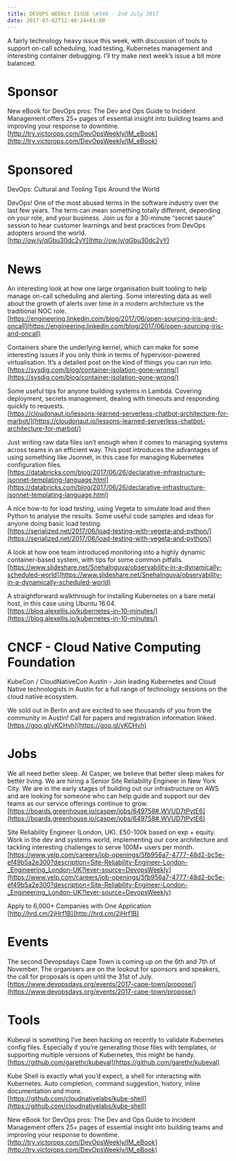 ```yaml
---
title: DEVOPS WEEKLY ISSUE \#340 - 2nd July 2017 
date: 2017-07-02T12:40:24+01:00
---
```


A fairly technology heavy issue this week, with discussion of tools to support on-call scheduling, load testing, Kubernetes management and interesting container debugging. I’ll try make next week’s issue a bit more balanced.


Sponsor
======

New eBook for DevOps pros: The Dev and Ops Guide to Incident Management offers 25+ pages of essential insight into building teams and improving your response to downtime.
<br>[http://try.victorops.com/DevOpsWeekly/IM_eBook](http://try.victorops.com/DevOpsWeekly/IM_eBook)


Sponsored
========

DevOps: Cultural and Tooling Tips Around the World

DevOps! One of the most abused terms in the software industry over the last few years. The term can mean something totally different, depending on your role, and your business. Join us for a 30-minute “secret sauce” session to hear customer learnings and best practices from DevOps adopters around the world.
<br>[http://ow.ly/qGbu30dc2yY](http://ow.ly/qGbu30dc2yY)


News
====

An interesting look at how one large organisation built tooling to help manage on-call scheduling and alerting. Some interesting data as well about the growth of alerts over time in a modern architecture vs the traditional NOC role.
<br>[https://engineering.linkedin.com/blog/2017/06/open-sourcing-iris-and-oncall](https://engineering.linkedin.com/blog/2017/06/open-sourcing-iris-and-oncall)


Containers share the underlying kernel, which can make for some interesting issues if you only think in terms of hypervisor-powered virtualisation. It’s a detailed post on the kind of things you can run into.
<br>[https://sysdig.com/blog/container-isolation-gone-wrong/](https://sysdig.com/blog/container-isolation-gone-wrong/)


Some useful tips for anyone building systems in Lambda. Covering deployment, secrets management, dealing with timeouts and responding quickly to requests.
<br>[https://cloudonaut.io/lessons-learned-serverless-chatbot-architecture-for-marbot/](https://cloudonaut.io/lessons-learned-serverless-chatbot-architecture-for-marbot/)


Just writing raw data files isn’t enough when it comes to managing systems across teams in an efficient way. This post introduces the advantages of using something like Jsonnet, in this case for managing Kubernetes configuration files.
<br>[https://databricks.com/blog/2017/06/26/declarative-infrastructure-jsonnet-templating-language.html](https://databricks.com/blog/2017/06/26/declarative-infrastructure-jsonnet-templating-language.html)


A nice how-to for load testing, using Vegeta to simulate load and then Python to analyse the results. Some useful code samples and ideas for anyone doing basic load testing.
<br>[https://serialized.net/2017/06/load-testing-with-vegeta-and-python/](https://serialized.net/2017/06/load-testing-with-vegeta-and-python/)


A look at how one team introduced monitoring into a highly dynamic container-based system, with tips for some common pitfalls.
<br>[https://www.slideshare.net/SnehaInguva/observability-in-a-dynamically-scheduled-world](https://www.slideshare.net/SnehaInguva/observability-in-a-dynamically-scheduled-world)


A straightforward walkthrough for installing Kubernetes on a bare metal host, in this case using Ubuntu 16.04.
<br>[https://blog.alexellis.io/kubernetes-in-10-minutes/](https://blog.alexellis.io/kubernetes-in-10-minutes/)


CNCF - Cloud Native Computing Foundation
====

KubeCon / CloudNativeCon Austin - Join leading Kubernetes and Cloud Native technologists in Austin for a full range of technology sessions on the cloud native ecosystem.

We sold out in Berlin and are excited to see thousands of you from the community in Austin! Call for papers and registration information linked.
<br>[https://goo.gl/yKCHvh](https://goo.gl/yKCHvh)


Jobs
====

We all need better sleep. At Casper, we believe that better sleep makes for better living. We are hiring a Senior Site Reliability Engineer in New York City.  We are in the early stages of building out our infrastructure on AWS and are looking for someone who can help guide and support our dev teams as our service offerings continue to grow.
<br>[https://boards.greenhouse.io/casper/jobs/649758#.WVUD7tPytE6](https://boards.greenhouse.io/casper/jobs/649758#.WVUD7tPytE6)


Site Reliability Engineer (London, UK). £50-100k based on exp + equity. Work in the dev and systems world, implementing our core architecture and tackling interesting challenges to serve 100M+ users per month.
<br>[https://www.yelp.com/careers/job-openings/5fb956a7-4777-48d2-bc5e-ef49b5a2e300?description=Site-Reliability-Engineer-London-_Engineering_London-UK?lever-source=DevopsWeekly](https://www.yelp.com/careers/job-openings/5fb956a7-4777-48d2-bc5e-ef49b5a2e300?description=Site-Reliability-Engineer-London-_Engineering_London-UK?lever-source=DevopsWeekly)


Apply to 6,000+ Companies with One Application
<br>[http://hrd.cm/2jHrf1B](http://hrd.cm/2jHrf1B)


Events
======

The second Devopsdays Cape Town is coming up on the 6th and 7th of November. The organisers are on the lookout for sponsors and speakers, the call for proposals is open until the 31st of July.
<br>[https://www.devopsdays.org/events/2017-cape-town/propose/](https://www.devopsdays.org/events/2017-cape-town/propose/)


Tools
=====

Kubeval is something I’ve been hacking on recently to validate Kubernetes config files. Especially if you’re generating those files with templates, or supporting multiple versions of Kubernetes, this might be handy.
<br>[https://github.com/garethr/kubeval](https://github.com/garethr/kubeval)


Kube Shell is exactly what you’d expect, a shell for interacting with Kubernetes. Auto completion, command suggestion, history, inline documentation and more.
<br>[https://github.com/cloudnativelabs/kube-shell](https://github.com/cloudnativelabs/kube-shell)



New eBook for DevOps pros: The Dev and Ops Guide to Incident Management offers 25+ pages of essential insight into building teams and improving your response to downtime.
<br>[http://try.victorops.com/DevOpsWeekly/IM_eBook](http://try.victorops.com/DevOpsWeekly/IM_eBook)




